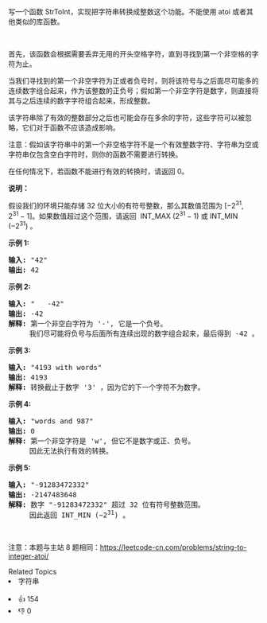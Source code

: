 <p>写一个函数 StrToInt，实现把字符串转换成整数这个功能。不能使用 atoi 或者其他类似的库函数。</p>

<p>&nbsp;</p>

<p>首先，该函数会根据需要丢弃无用的开头空格字符，直到寻找到第一个非空格的字符为止。</p>

<p>当我们寻找到的第一个非空字符为正或者负号时，则将该符号与之后面尽可能多的连续数字组合起来，作为该整数的正负号；假如第一个非空字符是数字，则直接将其与之后连续的数字字符组合起来，形成整数。</p>

<p>该字符串除了有效的整数部分之后也可能会存在多余的字符，这些字符可以被忽略，它们对于函数不应该造成影响。</p>

<p>注意：假如该字符串中的第一个非空格字符不是一个有效整数字符、字符串为空或字符串仅包含空白字符时，则你的函数不需要进行转换。</p>

<p>在任何情况下，若函数不能进行有效的转换时，请返回 0。</p>

<p><strong>说明：</strong></p>

<p>假设我们的环境只能存储 32 位大小的有符号整数，那么其数值范围为&nbsp;[&minus;2<sup>31</sup>,&nbsp; 2<sup>31&nbsp;</sup>&minus; 1]。如果数值超过这个范围，请返回 &nbsp;INT_MAX (2<sup>31&nbsp;</sup>&minus; 1) 或&nbsp;INT_MIN (&minus;2<sup>31</sup>) 。</p>

<p><strong>示例&nbsp;1:</strong></p>

<pre><strong>输入:</strong> &quot;42&quot;
<strong>输出:</strong> 42
</pre>

<p><strong>示例&nbsp;2:</strong></p>

<pre><strong>输入:</strong> &quot;   -42&quot;
<strong>输出:</strong> -42
<strong>解释: </strong>第一个非空白字符为 &#39;-&#39;, 它是一个负号。
&nbsp;    我们尽可能将负号与后面所有连续出现的数字组合起来，最后得到 -42 。
</pre>

<p><strong>示例&nbsp;3:</strong></p>

<pre><strong>输入:</strong> &quot;4193 with words&quot;
<strong>输出:</strong> 4193
<strong>解释:</strong> 转换截止于数字 &#39;3&#39; ，因为它的下一个字符不为数字。
</pre>

<p><strong>示例&nbsp;4:</strong></p>

<pre><strong>输入:</strong> &quot;words and 987&quot;
<strong>输出:</strong> 0
<strong>解释:</strong> 第一个非空字符是 &#39;w&#39;, 但它不是数字或正、负号。
     因此无法执行有效的转换。</pre>

<p><strong>示例&nbsp;5:</strong></p>

<pre><strong>输入:</strong> &quot;-91283472332&quot;
<strong>输出:</strong> -2147483648
<strong>解释:</strong> 数字 &quot;-91283472332&quot; 超过 32 位有符号整数范围。 
&nbsp;    因此返回 INT_MIN (&minus;2<sup>31</sup>) 。
</pre>

<p>&nbsp;</p>

<p>注意：本题与主站 8 题相同：<a href="https://leetcode-cn.com/problems/string-to-integer-atoi/">https://leetcode-cn.com/problems/string-to-integer-atoi/</a></p>
<div><div>Related Topics</div><div><li>字符串</li></div></div><br><div><li>👍 154</li><li>👎 0</li></div>